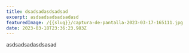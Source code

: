 ```yaml
---
title: dsadsadasdsadsad
excerpt: asdsadsadsadsadasd
featuredImage: /{{slug}}/captura-de-pantalla-2023-03-17-165111.jpg
date: 2023-03-18T23:36:23.983Z
---
```

a﻿sdsadsadasdsasad